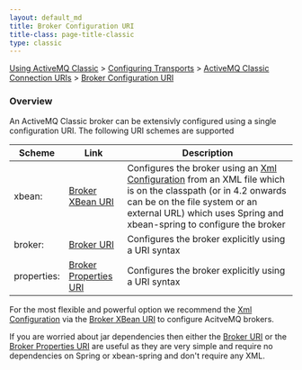 ```yaml
---
layout: default_md
title: Broker Configuration URI 
title-class: page-title-classic
type: classic
---
```


[Using ActiveMQ Classic](using-activemq-classic) > [Configuring Transports](configuring-transports) > [ActiveMQ Classic Connection URIs](activemq-classic-connection-uris) > [Broker Configuration URI](broker-configuration-uri)


### Overview

An ActiveMQ Classic broker can be extensivly configured using a single configuration URI. The following URI schemes are supported

Scheme|Link|Description
---|---|---
xbean:|[Broker XBean URI](broker-xbean-uri)|Configures the broker using an [Xml Configuration](xml-configuration) from an XML file which is on the classpath (or in 4.2 onwards can be on the file system or an external URL) which uses Spring and xbean-spring to configure the broker
broker:|[Broker URI](broker-uri)|Configures the broker explicitly using a URI syntax
properties:|[Broker Properties URI](broker-properties-uri)|Configures the broker explicitly using a URI syntax

For the most flexible and powerful option we recommend the [Xml Configuration](xml-configuration) via the [Broker XBean URI](broker-xbean-uri) to configure AcitveMQ brokers.

If you are worried about jar dependencies then either the [Broker URI](broker-uri) or the [Broker Properties URI](broker-properties-uri) are useful as they are very simple and require no dependencies on Spring or xbean-spring and don't require any XML.

